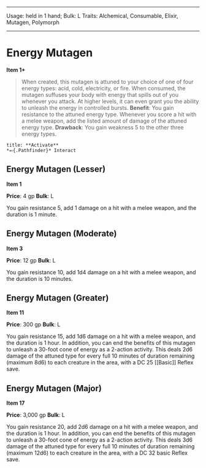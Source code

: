 
---
Usage: held in 1 hand;
Bulk: L
Traits: Alchemical, Consumable, Elixir, Mutagen, Polymorph

---

# Energy Mutagen

**Item 1+**

> When created, this mutagen is attuned to your choice of one of four energy types: acid, cold, electricity, or fire. When consumed, the mutagen suffuses your body with energy that spills out of you whenever you attack. At higher levels, it can even grant you the ability to unleash the energy in controlled bursts.
**Benefit**: You gain resistance to the attuned energy type. Whenever you score a hit with a melee weapon, add the listed amount of damage of the attuned energy type.
**Drawback**: You gain weakness 5 to the other three energy types.

```ad-embed-ability
title: **Activate**
*⬻{.Pathfinder}* Interact 
```

## Energy Mutagen (Lesser)

**Item 1**

**Price**: 4 gp
**Bulk**: L

You gain resistance 5, add 1 damage on a hit with a melee weapon, and the duration is 1 minute.

## Energy Mutagen (Moderate)

**Item 3**

**Price**: 12 gp
**Bulk**: L

You gain resistance 10, add 1d4 damage on a hit with a melee weapon, and the duration is 10 minutes.

## Energy Mutagen (Greater)

**Item 11**

**Price**: 300 gp
**Bulk**: L

You gain resistance 15, add 1d6 damage on a hit with a melee weapon, and the duration is 1 hour. In addition, you can end the benefits of this mutagen to unleash a 30-foot cone of energy as a 2-action activity. This deals 2d6 damage of the attuned type for every full 10 minutes of duration remaining (maximum 8d6) to each creature in the area, with a DC 25 [[Basic]] Reflex save.

## Energy Mutagen (Major)

**Item 17**

**Price**: 3,000 gp
**Bulk**: L

You gain resistance 20, add 2d6 damage on a hit with a melee weapon, and the duration is 1 hour. In addition, you can end the benefits of this mutagen to unleash a 30-foot cone of energy as a 2-action activity. This deals 3d6 damage of the attuned type for every full 10 minutes of duration remaining (maximum 12d6) to each creature in the area, with a DC 32 basic Reflex save.
